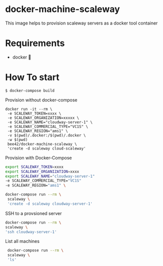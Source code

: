 docker-machine-scaleway
=======================

This image helps to provision scaleway servers as a docker tool container

# Requirements

- docker :whale:


# How To start

```
$ docker-compose build
```

Provision without docker-compose
```
docker run -it --rm \
 -e SCALEWAY_TOKEN=xxxx \
 -e SCALEWAY_ORGANIZATION=xxxxx \
 -e SCALEWAY_NAME="cloudway-server-1" \
 -e SCALEWAY_COMMERCIAL_TYPE="VC1S" \
 -e SCALEWAY_REGION="ams1" \
 -v $(pwd)/.docker:/$(pwd)/.docker \
 -w $(pwd)
 bee42/docker-machine-scaleway \
 'create -d scaleway cloud-scaleway'
```

Provision with Docker-Compose

```bash
export SCALEWAY_TOKEN=xxxx
export SCALEWAY_ORGANIZATION=xxxx
export SCALEWAY_NAME="cloudway-server-1"
-e SCALEWAY_COMMERCIAL_TYPE="VC1S"
-e SCALEWAY_REGION="ams1" \

docker-compose run --rm \
 scaleway \
 'create -d scaleway cloudway-server-1'
```

SSH to a provsioned server

  ```bash
 docker-compose run --rm \
 scaleway \
 'ssh cloudway-server-1'
 ```

List all machines

```bash
 docker-compose run --rm \
 scaleway \
 'ls'
 ```
